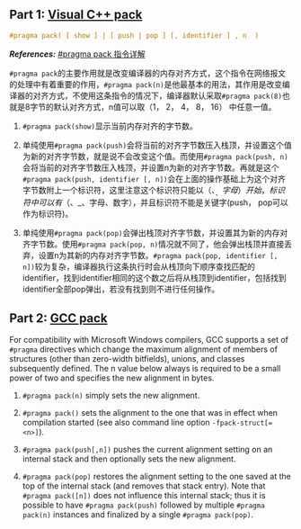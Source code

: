 ## Part 1: [Visual C++ pack](https://msdn.microsoft.com/en-us/library/2e70t5y1.aspx?f=255&MSPPError=-2147217396)

```c++
#pragma pack( [ show ] | [ push | pop ] [, identifier ] , n  )
```

***References:*** [#pragma pack 指令详解](https://www.jianshu.com/p/90a6eef329ec)

`#pragma pack`的主要作用就是改变编译器的内存对齐方式，这个指令在网络报文的处理中有着重要的作用，`#pragma pack(n)`是他最基本的用法，其作用是改变编译器的对齐方式，不使用这条指令的情况下，编译器默认采取`#pragma pack(8)`也就是8字节的默认对齐方式，n值可以取（1， 2， 4， 8， 16） 中任意一值。

1. `#pragma pack(show)`显示当前内存对齐的字节数。

2. 单纯使用`#pragma pack(push)`会将当前的对齐字节数压入栈顶，并设置这个值为新的对齐字节数，就是说不会改变这个值。而使用`#pragma pack(push, n)`会将当前的对齐字节数压入栈顶，并设置n为新的对齐字节数。再就是这个`#pragma pack(push, identifier [, n])`会在上面的操作基础上为这个对齐字节数附上一个标识符，这里注意这个标识符只能以（$、_、字母）开始，标识符中可以有（$、_、字母、数字），并且标识符不能是关键字(push， pop可以作为标识符)。

3. 单纯使用`#pragma pack(pop)`会弹出栈顶对齐字节数，并设置其为新的内存对齐字节数。使用`#pragma pack(pop, n)`情况就不同了，他会弹出栈顶并直接丢弃，设置n为其新的内存对齐字节数。`#pragma pack(pop, identifier [, n])`较为复杂，编译器执行这条执行时会从栈顶向下顺序查找匹配的identifier，找到identifier相同的这个数之后将从栈顶到identifier，包括找到identifier全部pop弹出，若没有找到则不进行任何操作。

## Part 2: [GCC pack](https://gcc.gnu.org/onlinedocs/gcc-4.4.4/gcc/Structure_002dPacking-Pragmas.html)

For compatibility with Microsoft Windows compilers, GCC supports a set of `#pragma` directives which change the maximum alignment of members of structures (other than zero-width bitfields), unions, and classes subsequently defined. The n value below always is required to be a small power of two and specifies the new alignment in bytes.

1. `#pragma pack(n)` simply sets the new alignment.

2. `#pragma pack()` sets the alignment to the one that was in effect when compilation started (see also command line option `-fpack-struct[=<n>]`).

3. `#pragma pack(push[,n])` pushes the current alignment setting on an internal stack and then optionally sets the new alignment.

4. `#pragma pack(pop)` restores the alignment setting to the one saved at the top of the internal stack (and removes that stack entry). Note that `#pragma pack([n])` does not influence this internal stack; thus it is possible to have `#pragma pack(push)` followed by multiple `#pragma pack(n)` instances and finalized by a single `#pragma pack(pop)`.
